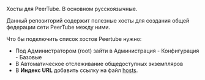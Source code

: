Хосты для PeerTube. В основном русскоязычные.

Данный репозиторий содержит полезные хосты для создания общей федерации сети PeerTube между ними.

Что бы подключить список хостов Peertube нужно:
* Под Администратором (root) зайти в Администрация - Конфигурация - Базовые
* В Автоматическое отслеживание общедоступных экземпляров
* В **Индекс URL** добавить ссылку на файл [hosts](https://raw.githubusercontent.com/ELForcer/peertube_hosts/main/hosts.json).
